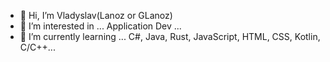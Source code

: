 - 👋 Hi, I’m Vladyslav(Lanoz or GLanoz)
- 👀 I’m interested in ... Application Dev ...
- 🌱 I’m currently learning ... C#, Java, Rust, JavaScript, HTML, CSS, Kotlin, C/C++...
<!--- - 💞️ I’m looking to collaborate on ... --->
<!--- - 📫 How to reach me ... --->

<!---
GLanoz/GLanoz is a ✨ special ✨ repository because its `README.md` (this file) appears on your GitHub profile.
You can click the Preview link to take a look at your changes.
--->
